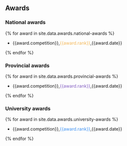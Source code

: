 ## Awards

### National awards

{% for award in site.data.awards.national-awards %}

- {{award.competition}},<span style="color:#f4b757">{{award.rank}}</span>,{{award.date}}

{% endfor %}

### Provincial awards

{% for award in site.data.awards.provincial-awards %}

- {{award.competition}},<span style="color:#845EC2">{{award.rank}}</span>,{{award.date}}

{% endfor %}

### University awards

{% for award in site.data.awards.university-awards %}

- {{award.competition}},<span style="color:#3e91f2">{{award.rank}}</span>,{{award.date}}

{% endfor %}

